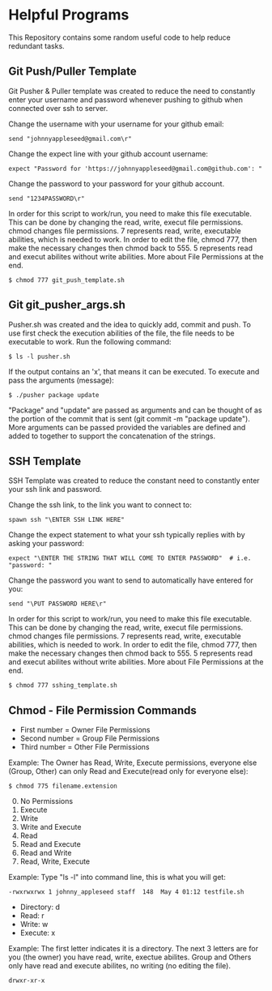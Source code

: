 # Helpful Programs
This Repository contains some random useful code to help reduce redundant tasks.

## Git Push/Puller Template

Git Pusher & Puller template was created to reduce the need to constantly enter your username and password whenever pushing to github when connected over ssh to server. 

Change the username with your username for your github email:
```
send "johnnyappleseed@gmail.com\r"
```

Change the expect line with your github account username:
```
expect "Password for 'https://johnnyappleseed@gmail.com@github.com': "
```

Change the password to your password for your github account.
```
send "1234PASSWORD\r"
```

In order for this script to work/run, you need to make this file executable. This can be done by changing the read, write, execut file permissions. chmod changes file permissions. 7 represents read, write, executable abilities, which is needed to work. In order to edit the file, chmod 777, then make the necessary changes then chmod back to 555. 5 represents read and execut abilites without write abilities. More about File Permissions at the end.  
```
$ chmod 777 git_push_template.sh
```
## Git git_pusher_args.sh

Pusher.sh was created and the idea to quickly add, commit and push. To use first check the execution abilities of the file, the file needs to be executable to work. Run the following command:
```
$ ls -l pusher.sh
```

If the output contains an 'x', that means it can be executed. To execute and pass the arguments (message):
```
$ ./pusher package update
````
"Package" and "update" are passed as arguments and can be thought of as the portion of the commit that is sent (git commit -m "package update"). More arguments can be passed provided the variables are defined and added to together to support the concatenation of the strings.  


## SSH Template

SSH Template was created to reduce the constant need to constantly enter your ssh link and password.

Change the ssh link, to the link you want to connect to:
```
spawn ssh "\ENTER SSH LINK HERE"
```

Change the expect statement to what your ssh typically replies with by asking your password:
```
expect "\ENTER THE STRING THAT WILL COME TO ENTER PASSWORD"  # i.e. "password: "
```

Change the password you want to send to automatically have entered for you:
```
send "\PUT PASSWORD HERE\r"
```

In order for this script to work/run, you need to make this file executable. This can be done by changing the read, write, execut file permissions. chmod changes file permissions. 7 represents read, write, executable abilities, which is needed to work. In order to edit the file, chmod 777, then make the necessary changes then chmod back to 555. 5 represents read and execut abilites without write abilities. More about File Permissions at the end.
```
$ chmod 777 sshing_template.sh
```

## Chmod - File Permission Commands

* First number = Owner File Permissions
* Second number = Group File Permissions
* Third number = Other File Permissions

Example: The Owner has Read, Write, Execute permissions, everyone else (Group, Other) can only Read and Execute(read only for everyone else):
```
$ chmod 775 filename.extension
```

0. No Permissions
1. Execute
2. Write
3. Write and Execute
4. Read
5. Read and Execute
6. Read and Write
7. Read, Write, Execute

Example: Type "ls -l" into command line, this is what you will get:
```
-rwxrwxrwx 1 johnny_appleseed staff  148  May 4 01:12 testfile.sh
```
* Directory: d
* Read: r
* Write: w
* Execute: x

Example: The first letter indicates it is a directory. The next 3 letters are for you (the owner) you have read, write, exectue abilites. Group and Others only have read and execute abilites, no writing (no editing the file).
```
drwxr-xr-x
```
